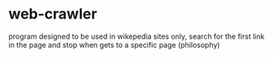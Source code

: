 # web-crawler
program designed to be used in wikepedia sites only, search for the first link in the page and stop when gets to a specific page (philosophy)
